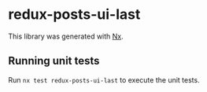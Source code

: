 # redux-posts-ui-last

This library was generated with [Nx](https://nx.dev).

## Running unit tests

Run `nx test redux-posts-ui-last` to execute the unit tests.
